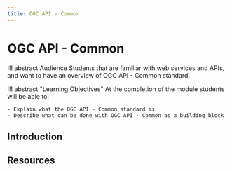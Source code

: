 ```yaml
---
title: OGC API - Common
---
```


# OGC API - Common

!!! abstract Audience
    Students that are familiar with web services and APIs, and want to have
    an overview of OGC API - Common standard.

!!! abstract "Learning Objectives"
    At the completion of the module students will be able to:

    - Explain what the OGC API - Common standard is
    - Describe what can be done with OGC API - Common as a building block

## Introduction

## Resources
